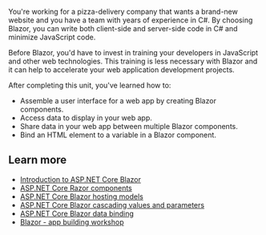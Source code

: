 You're working for a pizza-delivery company that wants a brand-new website and you have a team with years of experience in C#. By choosing Blazor, you can write both client-side and server-side code in C# and minimize JavaScript code. 
	
Before Blazor, you'd have to invest in training your developers in JavaScript and other web technologies. This training is less necessary with Blazor and it can help to accelerate your web application development projects.

After completing this unit, you've learned how to:

- Assemble a user interface for a web app by creating Blazor components.
- Access data to display in your web app.
- Share data in your web app between multiple Blazor components.
- Bind an HTML element to a variable in a Blazor component.

## Learn more

- [Introduction to ASP.NET Core Blazor](/aspnet/core/blazor/)
- [ASP.NET Core Razor components](/aspnet/core/blazor/components/)
- [ASP.NET Core Blazor hosting models](/aspnet/core/blazor/hosting-models)
- [ASP.NET Core Blazor cascading values and parameters](/aspnet/core/blazor/components/cascading-values-and-parameters)
- [ASP.NET Core Blazor data binding](/aspnet/core/blazor/components/data-binding)
- [Blazor - app building workshop](https://github.com/dotnet-presentations/blazor-workshop)
